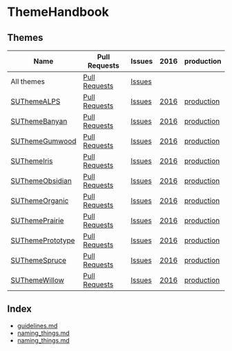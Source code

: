 # ThemeHandbook

## Themes

Name                    | Pull Requests           | Issues            | 2016            | production
------------------------|-------------------------|-------------------|-----------------|-----------------------
All themes              | [Pull Requests][all-pr] | [Issues][all-iss] |                 |
[SUThemeALPS][alp]      | [Pull Requests][alp-pr] | [Issues][alp-iss] | [2016][alp-dev] | [production][alp-prod] 
[SUThemeBanyan][ban]    | [Pull Requests][ban-pr] | [Issues][ban-iss] | [2016][ban-dev] | [production][ban-prod] 
[SUThemeGumwood][gum]   | [Pull Requests][gum-pr] | [Issues][gum-iss] | [2016][gum-dev] | [production][gum-prod] 
[SUThemeIris][iri]      | [Pull Requests][iri-pr] | [Issues][iri-iss] | [2016][iri-dev] | [production][iri-prod] 
[SUThemeObsidian][obs]  | [Pull Requests][obs-pr] | [Issues][obs-iss] | [2016][obs-dev] | [production][obs-prod] 
[SUThemeOrganic][org]   | [Pull Requests][org-pr] | [Issues][org-iss] | [2016][org-dev] | [production][org-prod] 
[SUThemePrairie][pra]   | [Pull Requests][pra-pr] | [Issues][pra-iss] | [2016][pra-dev] | [production][pra-prod] 
[SUThemePrototype][pro] | [Pull Requests][pro-pr] | [Issues][pro-iss] | [2016][pro-dev] | [production][pro-prod] 
[SUThemeSpruce][spr]    | [Pull Requests][spr-pr] | [Issues][spr-iss] | [2016][spr-dev] | [production][spr-prod] 
[SUThemeWillow][wil]    | [Pull Requests][wil-pr] | [Issues][wil-iss] | [2016][wil-dev] | [production][wil-prod] 

## Index

* [guidelines.md](https://github.com/SimpleUpdates/ThemeHandbook/blob/master/guidelines.md)
* [naming_things.md](https://github.com/SimpleUpdates/ThemeHandbook/blob/master/naming_things.md)
* [naming_things.md](https://github.com/SimpleUpdates/ThemeHandbook/blob/master/components.md)

[all-pr]: https://github.com/pulls?utf8=%E2%9C%93&q=is%3Aopen+is%3Apr+repo%3ASimpleUpdates%2FSUThemeALPS+repo%3ASimpleUpdates%2FSUThemeBanyan+repo%3ASimpleUpdates%2FSUThemeGumwood+repo%3ASimpleUpdates%2FSUThemeIris+repo%3ASimpleUpdates%2FSUThemeObsidian+repo%3ASimpleUpdates%2FSUThemeOrganic+repo%3ASimpleUpdates%2FSUThemePrairie+repo%3ASimpleUpdates%2FSUThemePrototype+repo%3ASimpleUpdates%2FSUThemeSpruce+repo%3ASimpleUpdates%2FSUThemeWillow
[all-iss]: https://github.com/issues?utf8=%E2%9C%93&q=is%3Aopen+is%3Aissue+repo%3ASimpleUpdates%2FSUThemeALPS+repo%3ASimpleUpdates%2FSUThemeBanyan+repo%3ASimpleUpdates%2FSUThemeGumwood+repo%3ASimpleUpdates%2FSUThemeIris+repo%3ASimpleUpdates%2FSUThemeObsidian+repo%3ASimpleUpdates%2FSUThemeOrganic+repo%3ASimpleUpdates%2FSUThemePrairie+repo%3ASimpleUpdates%2FSUThemePrototype+repo%3ASimpleUpdates%2FSUThemeSpruce+repo%3ASimpleUpdates%2FSUThemeWillow

[alp]: https://github.com/SimpleUpdates/SUThemeALPS
[ban]: https://github.com/SimpleUpdates/SUThemeBanyan
[gum]: https://github.com/SimpleUpdates/SUThemeGumwood
[iri]: https://github.com/SimpleUpdates/SUThemeIris
[obs]: https://github.com/SimpleUpdates/SUThemeObsidian
[org]: https://github.com/SimpleUpdates/SUThemeOrganic
[pra]: https://github.com/SimpleUpdates/SUThemePrairie
[pro]: https://github.com/SimpleUpdates/SUThemePrototype
[spr]: https://github.com/SimpleUpdates/SUThemeSpruce
[wil]: https://github.com/SimpleUpdates/SUThemeWillow

[alp-pr]: https://github.com/SimpleUpdates/SUThemeALPS/pulls
[ban-pr]: https://github.com/SimpleUpdates/SUThemeBanyan/pulls
[gum-pr]: https://github.com/SimpleUpdates/SUThemeGumwood/pulls
[iri-pr]: https://github.com/SimpleUpdates/SUThemeIris/pulls
[obs-pr]: https://github.com/SimpleUpdates/SUThemeObsidian/pulls
[org-pr]: https://github.com/SimpleUpdates/SUThemeOrganic/pulls
[pra-pr]: https://github.com/SimpleUpdates/SUThemePrairie/pulls
[pro-pr]: https://github.com/SimpleUpdates/SUThemePrototype/pulls
[spr-pr]: https://github.com/SimpleUpdates/SUThemeSpruce/pulls
[wil-pr]: https://github.com/SimpleUpdates/SUThemeWillow/pulls

[alp-iss]: https://github.com/SimpleUpdates/SUThemeALPS/issues
[ban-iss]: https://github.com/SimpleUpdates/SUThemeBanyan/issues
[gum-iss]: https://github.com/SimpleUpdates/SUThemeGumwood/issues
[iri-iss]: https://github.com/SimpleUpdates/SUThemeIris/issues
[obs-iss]: https://github.com/SimpleUpdates/SUThemeObsidian/issues
[org-iss]: https://github.com/SimpleUpdates/SUThemeOrganic/issues
[pra-iss]: https://github.com/SimpleUpdates/SUThemePrairie/issues
[pro-iss]: https://github.com/SimpleUpdates/SUThemePrototype/issues
[spr-iss]: https://github.com/SimpleUpdates/SUThemeSpruce/issues
[wil-iss]: https://github.com/SimpleUpdates/SUThemeWillow/issues

[alp-dev]: https://github.com/SimpleUpdates/SUThemeALPS/commits/2016
[ban-dev]: https://github.com/SimpleUpdates/SUThemeBanyan/commits/2016
[gum-dev]: https://github.com/SimpleUpdates/SUThemeGumwood/commits/2016
[iri-dev]: https://github.com/SimpleUpdates/SUThemeIris/commits/2016
[obs-dev]: https://github.com/SimpleUpdates/SUThemeObsidian/commits/2016
[org-dev]: https://github.com/SimpleUpdates/SUThemeOrganic/commits/2016
[pra-dev]: https://github.com/SimpleUpdates/SUThemePrairie/commits/2016
[pro-dev]: https://github.com/SimpleUpdates/SUThemePrototype/commits/2016
[spr-dev]: https://github.com/SimpleUpdates/SUThemeSpruce/commits/2016
[wil-dev]: https://github.com/SimpleUpdates/SUThemeWillow/commits/2016

[alp-prod]: https://github.com/SimpleUpdates/SUThemeALPS/commits/production
[ban-prod]: https://github.com/SimpleUpdates/SUThemeBanyan/commits/production
[gum-prod]: https://github.com/SimpleUpdates/SUThemeGumwood/commits/production
[iri-prod]: https://github.com/SimpleUpdates/SUThemeIris/commits/production
[obs-prod]: https://github.com/SimpleUpdates/SUThemeObsidian/commits/production
[org-prod]: https://github.com/SimpleUpdates/SUThemeOrganic/commits/production
[pra-prod]: https://github.com/SimpleUpdates/SUThemePrairie/commits/production
[pro-prod]: https://github.com/SimpleUpdates/SUThemePrototype/commits/production
[spr-prod]: https://github.com/SimpleUpdates/SUThemeSpruce/commits/production
[wil-prod]: https://github.com/SimpleUpdates/SUThemeWillow/commits/production
